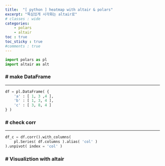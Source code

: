 ```yaml
---
title:  "[ python ] heatmap with altair & polars"
excerpt: "뚝심있게 시각화는 altair로"
# classes : wide
categories:
    - polars
    - altair
toc : true
toc_sticky : true
#comments : true
---
```


```python
import polars as pl
import altair as alt
```

### # make DataFrame
---


```python
df = pl.DataFrame( { 
    'a' : [ 1, 3 ,4 ], 
    'b' : [ 1, 3, 4 ],
    'c' : [ 3, 8, 4 ]
} )
```

### # check corr
___


```python
df_c = df.corr().with_columns(
    pl.Series( df.columns ).alias( 'col' )
).unpivot( index = 'col' )
```

### # Visualiztion with altair

<style>
  #altair-viz-1e8e3cf225a04ad28dc2084629771656.vega-embed {
    width: 100%;
    display: flex;
  }

  #altair-viz-1e8e3cf225a04ad28dc2084629771656.vega-embed details,
  #altair-viz-1e8e3cf225a04ad28dc2084629771656.vega-embed details summary {
    position: relative;
  }
</style>
<div id="altair-viz-1e8e3cf225a04ad28dc2084629771656"></div>
<script type="text/javascript">
  var VEGA_DEBUG = (typeof VEGA_DEBUG == "undefined") ? {} : VEGA_DEBUG;
  (function(spec, embedOpt){
    let outputDiv = document.currentScript.previousElementSibling;
    if (outputDiv.id !== "altair-viz-1e8e3cf225a04ad28dc2084629771656") {
      outputDiv = document.getElementById("altair-viz-1e8e3cf225a04ad28dc2084629771656");
    }

    const paths = {
      "vega": "https://cdn.jsdelivr.net/npm/vega@5?noext",
      "vega-lib": "https://cdn.jsdelivr.net/npm/vega-lib?noext",
      "vega-lite": "https://cdn.jsdelivr.net/npm/vega-lite@5.20.1?noext",
      "vega-embed": "https://cdn.jsdelivr.net/npm/vega-embed@6?noext",
    };

    function maybeLoadScript(lib, version) {
      var key = `${lib.replace("-", "")}_version`;
      return (VEGA_DEBUG[key] == version) ?
        Promise.resolve(paths[lib]) :
        new Promise(function(resolve, reject) {
          var s = document.createElement('script');
          document.getElementsByTagName("head")[0].appendChild(s);
          s.async = true;
          s.onload = () => {
            VEGA_DEBUG[key] = version;
            return resolve(paths[lib]);
          };
          s.onerror = () => reject(`Error loading script: ${paths[lib]}`);
          s.src = paths[lib];
        });
    }

    function showError(err) {
      outputDiv.innerHTML = `<div class="error" style="color:red;">${err}</div>`;
      throw err;
    }

    function displayChart(vegaEmbed) {
      vegaEmbed(outputDiv, spec, embedOpt)
        .catch(err => showError(`Javascript Error: ${err.message}<br>This usually means there's a typo in your chart specification. See the javascript console for the full traceback.`));
    }

    if(typeof define === "function" && define.amd) {
      requirejs.config({paths});
      let deps = ["vega-embed"];
      require(deps, displayChart, err => showError(`Error loading script: ${err.message}`));
    } else {
      maybeLoadScript("vega", "5")
        .then(() => maybeLoadScript("vega-lite", "5.20.1"))
        .then(() => maybeLoadScript("vega-embed", "6"))
        .catch(showError)
        .then(() => displayChart(vegaEmbed));
    }
  })({"config": {"view": {"continuousWidth": 300, "continuousHeight": 300}, "axis": {"labelFontSize": 13}}, "layer": [{"mark": {"type": "rect"}, "encoding": {"color": {"field": "value", "type": "quantitative"}, "x": {"axis": {"labelAngle": 0}, "field": "col", "title": null, "type": "nominal"}, "y": {"field": "variable", "title": null, "type": "nominal"}}}, {"mark": {"type": "text"}, "encoding": {"color": {"condition": {"test": "(datum.value > 0.8)", "value": "white"}, "value": "gray"}, "text": {"field": "value", "format": ",.2%", "type": "quantitative"}, "x": {"axis": {"labelAngle": 0}, "field": "col", "title": null, "type": "nominal"}, "y": {"field": "variable", "title": null, "type": "nominal"}}}], "data": {"name": "data-2fb14dc0c9c76cea61193ac53700856c"}, "height": 300, "width": 300, "$schema": "https://vega.github.io/schema/vega-lite/v5.20.1.json", "datasets": {"data-2fb14dc0c9c76cea61193ac53700856c": [{"col": "a", "variable": "a", "value": 1.0}, {"col": "b", "variable": "a", "value": 1.0}, {"col": "c", "variable": "a", "value": 0.37115374447904514}, {"col": "a", "variable": "b", "value": 1.0}, {"col": "b", "variable": "b", "value": 1.0}, {"col": "c", "variable": "b", "value": 0.37115374447904514}, {"col": "a", "variable": "c", "value": 0.37115374447904514}, {"col": "b", "variable": "c", "value": 0.37115374447904514}, {"col": "c", "variable": "c", "value": 0.9999999999999998}]}}, {"mode": "vega-lite"});
</script>


